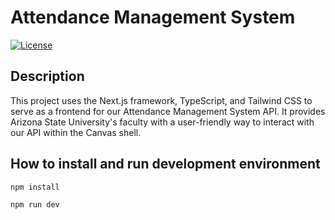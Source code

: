 # Attendance Management System

[![License](https://shields.io/badge/License-Mit-blue)]()

## Description

This project uses the Next.js framework, TypeScript, and Tailwind CSS to serve as a frontend for our Attendance Management System API. It provides Arizona State University's faculty with a user-friendly way to interact with our API within the Canvas shell.

## How to install and run development environment

```bash
npm install
```

```bash
npm run dev
```
